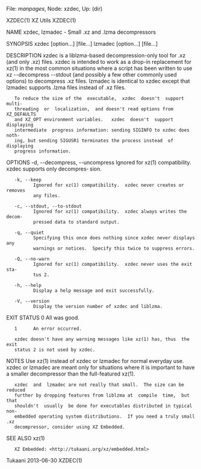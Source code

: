 File: *manpages*,  Node: xzdec,  Up: (dir)

XZDEC(1)                           XZ Utils                           XZDEC(1)



NAME
       xzdec, lzmadec - Small .xz and .lzma decompressors

SYNOPSIS
       xzdec [option...]  [file...]
       lzmadec [option...]  [file...]

DESCRIPTION
       xzdec is a liblzma-based decompression-only tool for .xz (and only .xz)
       files.  xzdec is intended to work as a drop-in replacement for xz(1) in
       the  most  common  situations where a script has been written to use xz
       --decompress --stdout (and possibly a few other commonly used  options)
       to  decompress  .xz  files.   lzmadec is identical to xzdec except that
       lzmadec supports .lzma files instead of .xz files.

       To reduce the size of the  executable,  xzdec  doesn't  support  multi‐
       threading  or  localization,  and doesn't read options from XZ_DEFAULTS
       and XZ_OPT environment variables.   xzdec  doesn't  support  displaying
       intermediate  progress information: sending SIGINFO to xzdec does noth‐
       ing, but sending SIGUSR1 terminates the process instead  of  displaying
       progress information.

OPTIONS
       -d, --decompress, --uncompress
              Ignored for xz(1) compatibility.  xzdec supports only decompres‐
              sion.

       -k, --keep
              Ignored for xz(1) compatibility.  xzdec never creates or removes
              any files.

       -c, --stdout, --to-stdout
              Ignored for xz(1) compatibility.  xzdec always writes the decom‐
              pressed data to standard output.

       -q, --quiet
              Specifying this once does nothing since xzdec never displays any
              warnings or notices.  Specify this twice to suppress errors.

       -Q, --no-warn
              Ignored for xz(1) compatibility.  xzdec never uses the exit sta‐
              tus 2.

       -h, --help
              Display a help message and exit successfully.

       -V, --version
              Display the version number of xzdec and liblzma.

EXIT STATUS
       0      All was good.

       1      An error occurred.

       xzdec doesn't have any warning messages like xz(1) has, thus  the  exit
       status 2 is not used by xzdec.

NOTES
       Use  xz(1)  instead of xzdec or lzmadec for normal everyday use.  xzdec
       or lzmadec are meant only for situations where it is important to  have
       a smaller decompressor than the full-featured xz(1).

       xzdec  and  lzmadec are not really that small.  The size can be reduced
       further by dropping features from liblzma at  compile  time,  but  that
       shouldn't  usually  be done for executables distributed in typical non-
       embedded operating system distributions.  If you need a truly small .xz
       decompressor, consider using XZ Embedded.

SEE ALSO
       xz(1)

       XZ Embedded: <http://tukaani.org/xz/embedded.html>



Tukaani                           2013-06-30                          XZDEC(1)
